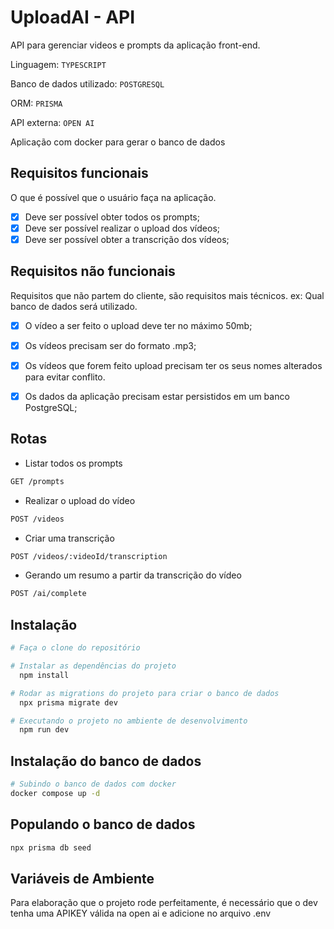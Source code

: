 # UploadAI - API

API para gerenciar videos e prompts da aplicação front-end.

Linguagem: `TYPESCRIPT`

Banco de dados utilizado: `POSTGRESQL`

ORM: `PRISMA`

API externa: `OPEN AI`

Aplicação com docker para gerar o banco de dados

## Requisitos funcionais
O que é possível que o usuário faça na aplicação.

- [x] Deve ser possível obter todos os prompts;
- [x] Deve ser possível realizar o upload dos vídeos;
- [x] Deve ser possível obter a transcrição dos vídeos;

## Requisitos não funcionais
Requisitos que não partem do cliente, são requisitos mais técnicos. ex: Qual banco de dados será utilizado.

- [x] O vídeo a ser feito o upload deve ter no máximo 50mb;
- [x] Os vídeos precisam ser do formato .mp3;
- [x] Os vídeos que forem feito upload precisam ter os seus nomes alterados para evitar conflito.
- [x] Os dados da aplicação precisam estar persistidos em um banco PostgreSQL;


## Rotas
- Listar todos os prompts
```bash
GET /prompts
```

- Realizar o upload do vídeo
```bash
POST /videos
```

- Criar uma transcrição
```bash
POST /videos/:videoId/transcription
```

- Gerando um resumo a partir da transcrição do vídeo
```bash
POST /ai/complete
```

## Instalação
```sh
# Faça o clone do repositório

# Instalar as dependências do projeto
  npm install

# Rodar as migrations do projeto para criar o banco de dados
  npx prisma migrate dev

# Executando o projeto no ambiente de desenvolvimento
  npm run dev
```


## Instalação do banco de dados
```sh
# Subindo o banco de dados com docker
docker compose up -d
```

## Populando o banco de dados
```sh
npx prisma db seed
```


## Variáveis de Ambiente
Para elaboração que o projeto rode perfeitamente, é necessário que o dev tenha uma APIKEY válida na open ai e adicione no arquivo .env